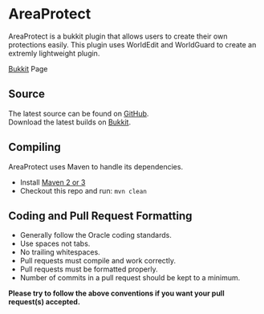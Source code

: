 AreaProtect
========

AreaProtect is a bukkit plugin that allows users to create their own protections easily.
This plugin uses WorldEdit and WorldGuard to create an extremly lightweight plugin.

[Bukkit] Page

Source
------
The latest source can be found on [GitHub].  
Download the latest builds on [Bukkit].  

Compiling
---------
AreaProtect uses Maven to handle its dependencies.

* Install [Maven 2 or 3](http://maven.apache.org/download.html)  
* Checkout this repo and run: `mvn clean`

Coding and Pull Request Formatting
----------------------------------
* Generally follow the Oracle coding standards.
* Use spaces not tabs.
* No trailing whitespaces.
* Pull requests must compile and work correctly.
* Pull requests must be formatted properly.
* Number of commits in a pull request should be kept to a minimum.

**Please try to follow the above conventions if you want your pull request(s) accepted.**

[License]: http://www.gnu.org/licenses/gpl.html
[GitHub]: http://github.com/BleedObsidian/AreaProtect
[Bukkit]: http://dev.bukkit.org/bukkit-plugins/AreaProtect/
